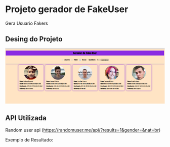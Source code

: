 # Projeto gerador de FakeUser

Gera Usuario Fakers

## Desing do Projeto

![Imagem  do projeto](imagem.png)

## API Utilizada

Random user api (https://randomuser.me/api/?results=1&gender=&nat=br)

Exemplo de Resultado: